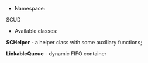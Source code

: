 * Namespace:

SCUD

* Available classes:

**SCHelper** - a helper class with some auxiliary functions;

**LinkableQueue** - dynamic FIFO container
